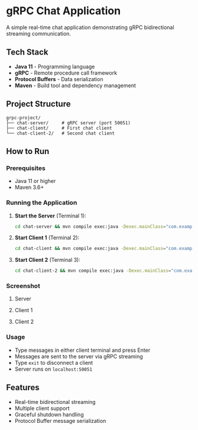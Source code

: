 # gRPC Chat Application

A simple real-time chat application demonstrating gRPC bidirectional streaming communication.

## Tech Stack

- **Java 11** - Programming language
- **gRPC** - Remote procedure call framework
- **Protocol Buffers** - Data serialization
- **Maven** - Build tool and dependency management

## Project Structure

```
grpc-project/
├── chat-server/     # gRPC server (port 50051)
├── chat-client/     # First chat client
└── chat-client-2/   # Second chat client
```

## How to Run

### Prerequisites
- Java 11 or higher
- Maven 3.6+

### Running the Application

1. **Start the Server** (Terminal 1):
   ```bash
   cd chat-server && mvn compile exec:java -Dexec.mainClass="com.example.grpc.chat.ChatServer"
   ```

2. **Start Client 1** (Terminal 2):
   ```bash
   cd chat-client && mvn compile exec:java -Dexec.mainClass="com.example.grpc.chat.ChatClient"
   ```

3. **Start Client 2** (Terminal 3):
   ```bash
   cd chat-client-2 && mvn compile exec:java -Dexec.mainClass="com.example.grpc.chat.ChatClient2"
   ```

### Screenshot

1. Server

[](docs/server.png)

2. Client 1

[](docs/client.png)

3. Client 2

[](docs/client2.png)

### Usage

- Type messages in either client terminal and press Enter
- Messages are sent to the server via gRPC streaming
- Type `exit` to disconnect a client
- Server runs on `localhost:50051`

## Features

- Real-time bidirectional streaming
- Multiple client support
- Graceful shutdown handling
- Protocol Buffer message serialization